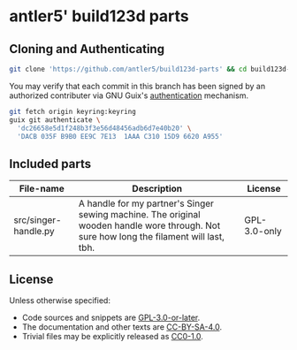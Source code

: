 <!-- SPDX-FileCopyrightText: 2024 antlers <antlers@illucid.net> -->
<!-- SPDX-License-Identifier: CC-BY-SA-4.0 -->
<!-- This file is generated from $< -->
<!-- Do not edit it directly -->
<h1>antler5' build123d parts</h1>

## Cloning and Authenticating

``` bash
git clone 'https://github.com/antler5/build123d-parts' && cd build123d-parts
```

You may verify that each commit in this branch has been signed by an
authorized contributer via GNU Guix's
[authentication](https://guix.gnu.org/manual/en/html_node/Invoking-guix-git-authenticate.html)
mechanism.

``` bash
git fetch origin keyring:keyring
guix git authenticate \
  'dc26658e5d1f248b3f3e56d48456adb6d7e40b20' \
  'DACB 035F B9B0 EE9C 7E13  1AAA C310 15D9 6620 A955'
```

## Included parts

<table>
<thead>
<tr class="header">
<th>File-name</th>
<th>Description</th>
<th>License</th>
</tr>
</thead>
<tbody>
<tr class="odd">
<td>src/singer-handle.py</td>
<td>A handle for my partner's Singer sewing machine. The original wooden
handle wore through. Not sure how long the filament will last, tbh.</td>
<td>GPL-3.0-only</td>
</tr>
</tbody>
</table>

## License

Unless otherwise specified:

- Code sources and snippets are
  [GPL-3.0-or-later](https://www.gnu.org/licenses/gpl-3.0.html).  
- The documentation and other texts are
  [CC-BY-SA-4.0](https://creativecommons.org/licenses/by-sa/4.0/).  
- Trivial files may be explicitly released as
  [CC0-1.0](https://creativecommons.org/publicdomain/zero/1.0/legalcode).
